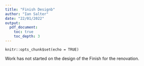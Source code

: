```yaml
---
title: "Finish Designb"
author: "Ian Salter"
date: "22/01/2022"
output:
  pdf_document:
    toc: true
    toc_depth: 3
---
```


```{r setup, include=FALSE}
knitr::opts_chunk$set(echo = TRUE)
```

Work has not started on the design of the Finish for the renovation.
